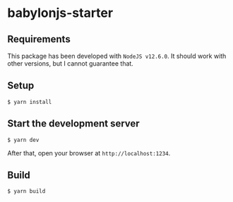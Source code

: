 # babylonjs-starter

## Requirements

This package has been developed with `NodeJS v12.6.0`. It should work with other versions, but I cannot guarantee that.

## Setup

```shell
$ yarn install
```

## Start the development server

```shell
$ yarn dev
```

After that, open your browser at `http://localhost:1234`.

## Build

```shell
$ yarn build
````
